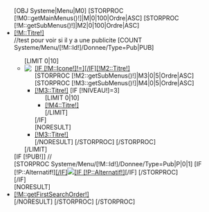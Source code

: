 <script type="text/javascript" src="/Tools/Js/Masonry/masonry.min.js"></script>
<nav id="topnavigation">
	<div class="navbar">
		<div class="navbar-inner">
			<a data-target=".nav-collapse" data-toggle="collapse" class="btn btn-navbar"> <span class="icon-bar"></span> <span class="icon-bar"></span> <span class="icon-bar"></span> </a>
			<div class="nav-collapse collapse">
				<ul class="nav megamenu">
					[OBJ Systeme|Menu|M0]
					[STORPROC [!M0::getMainMenus()!]|M|0|100|Ordre|ASC]
						[STORPROC [!M::getSubMenus()!]|M2|0|100|Ordre|ASC]
						<li class="parent dropdown "  >
							<a class="dropdown-toggle [!M::ClassCss!] " id="dropdown[!Pos!]" data-toggle="dropdown" href="/[!M::Url!]" ><span class="menu-title" >[!M::Titre!]</span><b class="caret"></b></a>
							<div class="dropdown-menu menu-content mega-cols cols3" style="[IF [!M::BackgroundImage!]]background-image:url(/[!M::BackgroundImage!]);[/IF][IF [!M::BackgroundColor!]]border:3px solid [!M::BackgroundColor!];[/IF]" >
<script type="text/javascript">
	$('#dropdown[!Pos!]').on('show.bs.dropdown', function () {
		$("#container[!M::Id!]").masonry({ "columnWidth": 200, "itemSelector": ".item-menu" });
	})
</script>
								<div class="row">
									//test pour voir si il y a une publicite
									[COUNT Systeme/Menu/[!M::Id!]/Donnee/Type=Pub|PUB]
									<div id="container[!M::Id!]" class="col-md-[IF [!PUB!]]8[ELSE]12[/IF]"  style="position:relative;">
										<ul class="level0" >
											[LIMIT 0|10]
												<li class="item-menu" >
													<a class="" href="/[!M::Url!]/[!M2::Url!]" style="[IF [!M::BackgroundColor!]]color:[!M::BackgroundColor!];[/IF]">[IF [!M::Icone!]!=]<img src="/[!M::Icone!]" style="display: block; float:left;margin-right:8px;">[/IF]<span class="menu-title">[!M2::Titre!]</span></a>
													<ul class="level1">
														[STORPROC [!M2::getSubMenus()!]|M3|0|5|Ordre|ASC]
															[STORPROC [!M3::getSubMenus()!]|M4|0|5|Ordre|ASC]
															<li class="">
																<a class="" href="/[!M::Url!]/[!M2::Url!]/[!M3::Url!]"><span class="menu-title">[!M3::Titre!]</span></a>
																[IF [!NIVEAU!]=3]
																	<ul class="level2">
																		[LIMIT 0|10]
																		<li class=" ">
																			<a href="/[!M::Url!]/[!M2::Url!]/[!M3::Url!]/[!M4::Url!]"><span class="menu-title">[!M4::Titre!]</span></a>
																		</li>
																		[/LIMIT]
																	</ul>
																[/IF]
															</li>
															[NORESULT]
																<li class=" ">
																	<a href="/[!M::Url!]/[!M2::Url!]/[!M3::Url!]"><span class="menu-title">[!M3::Titre!]</span></a>
																</li>
															[/NORESULT]
															[/STORPROC]
														[/STORPROC]
													</ul>
												</li>
										[/LIMIT]
										</ul>
									</div>
									[IF [!PUB!]]
										//<div class="col-md-4" style="[IF [!M::BackgroundColor!]]background-color:[!M::BackgroundColor!];[/IF]">
										<div class="col-md-4" style="">
											[STORPROC Systeme/Menu/[!M::Id!]/Donnee/Type=Pub|P|0|1]
												[IF [!P::Alternatif!]<a  class="imgMenu" href="[IF [!P::Alternatif!]~http||[!P::Alternatif!]~www][ELSE]/[/IF][!P::Alternatif!]" [IF [!P::Alternatif!]~http||[!P::Alternatif!]~www]target="_blank"[/IF] >[/IF]<img class="imgMenu" src="/[!P::Lien!]" />[IF [!P::Alternatif!]</a>[/IF]
											[/STORPROC]
										</div>
									[/IF]
								</div>
							</div>
						</li>
						[NORESULT]
						<li class="">
							<a href="/[!M::Url!]"><span class="menu-title">[!M::getFirstSearchOrder!]</span></a>
						</li>
						[/NORESULT]
						[/STORPROC]
					[/STORPROC]
				</ul>
			</div>
		</div>
	</div>
</nav>
